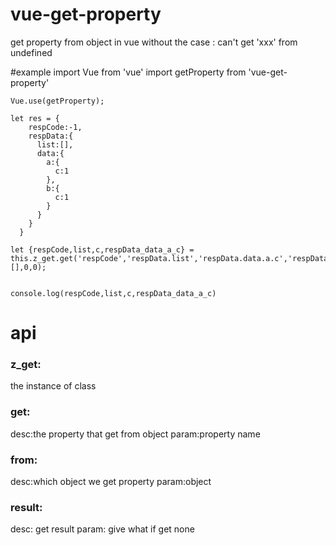 # vue-get-property
get property from object in vue without the case : can't get 'xxx' from undefined

#example
    import Vue from 'vue'
    import getProperty from 'vue-get-property'

    Vue.use(getProperty);
    
    let res = {
        respCode:-1,
        respData:{
          list:[],
          data:{
            a:{
              c:1
            },
            b:{
              c:1  
            }
          }
        }
      }
      
    let {respCode,list,c,respData_data_a_c} = this.z_get.get('respCode','respData.list','respData.data.a.c','respData.data.b.c').from(res).result(-1,[],0,0);
    
    
    console.log(respCode,list,c,respData_data_a_c)

# api
### z_get:
the instance of class

### get:
desc:the property that get from object
param:property name
### from:
desc:which object we get property
param:object
### result:
desc: get result 
param: give what if get none